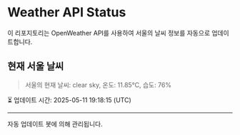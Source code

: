 
# Weather API Status

이 리포지토리는 OpenWeather API를 사용하여 서울의 날씨 정보를 자동으로 업데이트합니다.

## 현재 서울 날씨
> 서울의 현재 날씨: clear sky, 온도: 11.85°C, 습도: 76%

⏳ 업데이트 시간: 2025-05-11 19:18:15 (UTC)

---
자동 업데이트 봇에 의해 관리됩니다.
